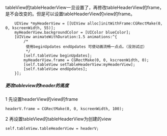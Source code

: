 tableView的tableHeaderView一旦设置了，再修改tableHeaderView的frame，是不会改变的。但是可以设置tableHeaderView的view的frame。
```
    UIView *myHeaderView = [[UIView alloc]initWithFrame:CGRectMake(0, 0, kscreenWidth, 55)];
    myHeaderView.backgroundColor = [UIColor blueColor];
    [UIView animateWithDuration:1.5 animations:^{
        /*
         使用beginUpdates endUpdates 可使动画流畅一点点。（没测试过）
         */
        [self.tableView beginUpdates];
        myHeaderView.frame = CGRectMake(0, 0, kscreenWidth, 0);
        [self.tableView setTableHeaderView:myHeaderView];
        [self.tableView endUpdates];
    }];
```
#####  更改tableview的header的高度
1 先设置headerView的view的frame
```
headerV.frame = CGRectMake(0, 0, kscreenWidth, 100);
```
2 再设置tableView的tableHeaderView为创建的view
```
self.tableView.tableHeaderView = headerV;
```